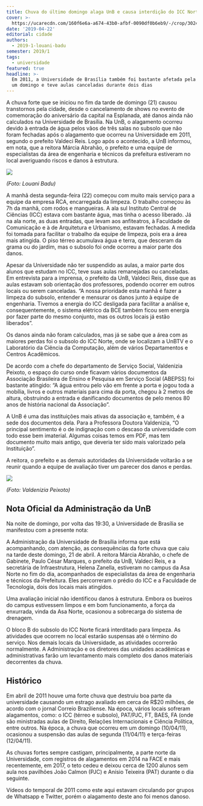 ```yaml
---
title: Chuva do último domingo alaga UnB e causa interdição do ICC Norte
cover: >-
  https://ucarecdn.com/160f6e6a-a674-43b0-afbf-0090df0b6eb9/-/crop/3024x2543/0,981/-/preview/-/enhance/100/
date: '2019-04-22'
editorial: cidade
authors:
  - 2019-1-louani-badu
semester: 2019/1
tags:
  - universidade
featured: true
headline: >-
  Em 2011, a Universidade de Brasília também foi bastante afetada pela chuva em
  um domingo e teve aulas canceladas durante dois dias
---
```

A chuva forte que se iniciou no fim da tarde de domingo (21) causou transtornos pela cidade, desde o cancelamento de shows no evento de comemoração do aniversário da capital na Esplanada, até danos ainda não calculados na Universidade de Brasília. Na UnB, o alagamento ocorreu devido à entrada de água pelos vãos de três salas no subsolo que não foram fechadas após o alagamento que ocorreu na Universidade em 2011, segundo o prefeito Valdeci Reis. Logo após o acontecido, a UnB informou, em nota, que a reitora Márcia Abrahão, o prefeito e uma equipe de especialistas da área de engenharia e técnicos da prefeitura estiveram no local averiguando riscos e danos à estrutura.

![](https://ucarecdn.com/5439a57a-4a11-4703-9dc3-9b93166fc2c4/)

_(Foto: Louani Badu)_

A manhã desta segunda-feira (22) começou com muito mais serviço para a equipe da empresa RCA, encarregada da limpeza. O trabalho começou às 7h da manhã, com rodos e mangueiras. A ala sul Instituto Central de Ciências (ICC) estava com bastante água, mas tinha o acesso liberado. Já na ala norte, as duas entradas, que levam aos anfiteatros, à Faculdade de Comunicação e à de Arquitetura e Urbanismo, estavam fechadas. A medida foi tomada para facilitar o trabalho da equipe de limpeza, pois era a área mais atingida. O piso térreo acumulava água e terra, que desceram da grama ou do jardim, mas o subsolo foi onde ocorreu a maior parte dos danos.

Apesar da Universidade não ter suspendido as aulas, a maior parte dos alunos que estudam no ICC, teve suas aulas remanejadas ou canceladas. Em entrevista para a imprensa, o prefeito da UnB, Valdeci Reis, disse que as aulas estavam sob orientação dos professores, podendo ocorrer em outros locais ou serem canceladas. “A nossa prioridade esta manhã é fazer a limpeza do subsolo, entender e mensurar os danos junto à equipe de engenharia. Tivemos a energia do ICC desligada para facilitar a análise e, consequentemente, o sistema elétrico da BCE também ficou sem energia por fazer parte do mesmo conjunto, mas os outros locais já estão liberados”. 

Os danos ainda não foram calculados, mas já se sabe que a área com as maiores perdas foi o subsolo do ICC Norte, onde se localizam a UnBTV e o Laboratório da Ciência da Computação, além de vários Departamentos e Centros Acadêmicos. 

De acordo com a chefe do departamento de Serviço Social, Valdenizia Peixoto, o espaço do curso onde ficavam vários documentos da Associação Brasileira de Ensino e Pesquisa em Serviço Social (ABEPSS) foi bastante atingido: “A água entrou pelo vão em frente a porta e jogou toda a mobília, livros e outros materiais para cima da porta, chegou à 2 metros de altura, obstruindo a entrada e danificando documentos de pelo menos 80 anos de história nacional da Associação”. 

A UnB é uma das instituições mais ativas da associação e, também, é a sede dos documentos dela. Para a Professora Doutora Valdenizia, “O principal sentimento é o de indignação com o descaso da universidade com todo esse bem imaterial. Algumas coisas temos em PDF, mas tem documento muito mais antigo, que deveria ter sido mais valorizado pela Instituição”. 

A reitora, o prefeito e as demais autoridades da Universidade voltarão a se reunir quando a equipe de avaliação tiver um parecer dos danos e perdas. 

![](https://ucarecdn.com/cd837f20-5fed-4b83-81b3-138599e0996f/)

_(Foto: Valdenizia Peixoto)_

## Nota Oficial da Administração da UnB

Na noite de domingo, por volta das 19:30, a Universidade de Brasília se manifestou com a presente nota:

A Administração da Universidade de Brasília informa que está acompanhando, com atenção, as consequências da forte chuva que caiu na tarde deste domingo, 21 de abril. A reitora Márcia Abrahão, o chefe de Gabinete, Paulo César Marques, o prefeito da UnB, Valdeci Reis, e a secretária de Infraestrutura, Helena Zanella, estiveram no campus da Asa Norte no fim do dia, acompanhados de especialistas da área de engenharia e técnicos da Prefeitura. Eles percorreram o prédio do ICC e a Faculdade de Tecnologia, dois dos locais mais atingidos.

Uma avaliação inicial não identificou danos à estrutura. Embora os bueiros do campus estivessem limpos e em bom funcionamento, a força da enxurrada, vinda da Asa Norte, ocasionou a sobrecarga do sistema de drenagem.

O bloco B do subsolo do ICC Norte ficará interditado para limpeza. As atividades que ocorrem no local estarão suspensas até o término do serviço. Nos demais locais da Universidade, as atividades ocorrerão normalmente. A Administração e os diretores das unidades acadêmicas e administrativas farão um levantamento mais completo dos danos materiais decorrentes da chuva.

## Histórico

Em abril de 2011 houve uma forte chuva que destruiu boa parte da universidade causando um estrago avaliado em cerca de R$20 milhões, de acordo com o jornal Correio Braziliense. Na época, vários locais sofreram alagamentos, como: o ICC (térreo e subsolo), PAT/PJC, FT, BAES, FA (onde são ministradas aulas de Direito, Relações Internacionais e Ciência Política, entre outros. Na época, a chuva que ocorreu em um domingo (10/04/11), ocasionou a suspensão das aulas de segunda (11/04/11) e terça-feiras (12/04/11).

As chuvas fortes sempre castigam, principalmente, a parte norte da Universidade, com registros de alagamentos em 2014 na FACE e mais recentemente, em 2017, o teto cedeu e deixou cerca de 1200 alunos sem aula nos pavilhões João Calmon (PJC) e Anísio Teixeira (PAT) durante o dia seguinte.

Vídeos do temporal de 2011 como este aqui estavam circulando por grupos de Whatsapp e Twitter, porém o alagamento deste ano foi menos danoso.
